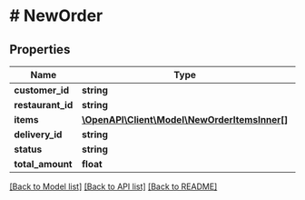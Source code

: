 # # NewOrder

## Properties

Name | Type | Description | Notes
------------ | ------------- | ------------- | -------------
**customer_id** | **string** |  |
**restaurant_id** | **string** |  |
**items** | [**\OpenAPI\Client\Model\NewOrderItemsInner[]**](NewOrderItemsInner.md) |  |
**delivery_id** | **string** |  | [optional]
**status** | **string** |  |
**total_amount** | **float** |  |

[[Back to Model list]](../../README.md#models) [[Back to API list]](../../README.md#endpoints) [[Back to README]](../../README.md)
